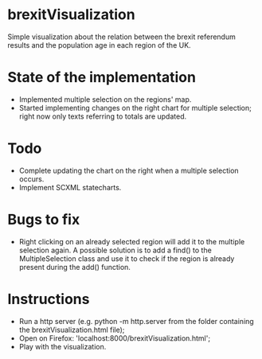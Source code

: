 # brexitVisualization

Simple visualization about the relation between the brexit referendum results and the population age in each region of the UK.

# State of the implementation

-	Implemented multiple selection on the regions' map.
-	Started implementing changes on the right chart for multiple selection; right now only texts referring to totals are updated.

# Todo 

-	Complete updating the chart on the right when a multiple selection occurs.
-	Implement SCXML statecharts.

# Bugs to fix

-	Right clicking on an already selected region will add it to the multiple selection again. A possible solution is to add a find() to the MultipleSelection class and use it to check if the region is already present during the add() function.

# Instructions

- 	Run a http server (e.g. python -m http.server from the folder containing the brexitVisualization.html file);
- 	Open on Firefox: 'localhost:8000/brexitVisualization.html';
- 	Play with the visualization.
